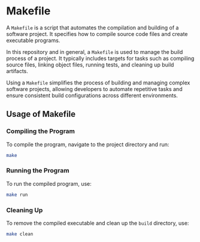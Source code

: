 # Makefile

A `Makefile` is a script that automates the compilation and building of a software project. It specifies how to compile source code files and create executable programs.

In this repository and in general, a `Makefile` is used to manage the build process of a project. It typically includes targets for tasks such as compiling source files, linking object files, running tests, and cleaning up build artifacts.

Using a `Makefile` simplifies the process of building and managing complex software projects, allowing developers to automate repetitive tasks and ensure consistent build configurations across different environments.

## Usage of Makefile

### Compiling the Program

To compile the program, navigate to the project directory and run:

```sh
make
```

### Running the Program

To run the compiled program, use:

```sh
make run
```

### Cleaning Up

To remove the compiled executable and clean up the `build` directory, use:

```sh
make clean
```
